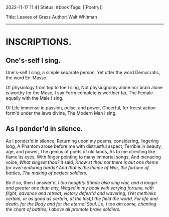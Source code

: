 2022-11-17 11:41
Status: #book 
Tags: [[Poetry]]

Title: Leaves of Grass
Author: Walt Whitman

---
# INSCRIPTIONS.

## One's-self I sing.
One's-self I sing, a simple separate person,
Yet utter the word Democratic, the word En-Masse.

Of physiology from top to toe I sing,
Not physiognomy alone nor brain alone is worthy for the Muse, I say Form complete is worthier far,
The Female equally with the Male I sing.

Of Life immense in passion, pulse, and power,
Cheerful, for freest action form'd under the laws divine,
The Modern Man I sing.


## As I ponder'd in silence.
As I ponder'd in silence,
Returning upon my poems, considering, lingering long,
A Phantom arose before me with distrustful aspect,
Terrible in beauty, age, and power,
The genius of poets of old lands,
As to me directing like flame its eyes,
With finger pointing to many immortal songs,
And menacing voice, *What singest thou?* it said,
*Know'st thou not there is but one theme for ever-enduring bards?*
*And that is the theme of War, the fortune of battles,*
*The making of perfect soldiers.*

*Be it so,* then I answer'd,
*I too haughty Shade also sing war, and a longer and greater one than any,*
*Waged in my book with varying fortune, with flight, advance and retreat, victory deferr'd and wavering,*
*(Yet methinks certain, or as good as certain, at the last,) the field the world,*
*For life and death, for the Body and for the eternal Soul,*
*Lo, I too am come, chanting the chant of battles,*
*I above all promote brave soldiers.*